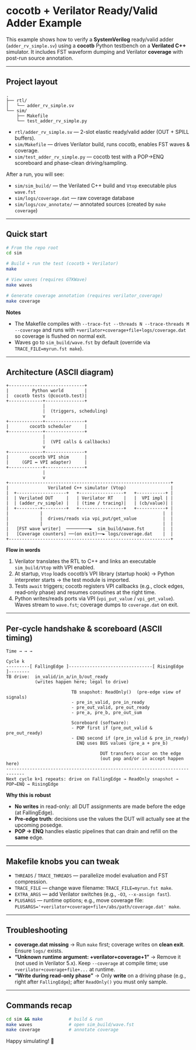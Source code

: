# cocotb + Verilator Ready/Valid Adder Example

This example shows how to verify a **SystemVerilog** ready/valid adder (`adder_rv_simple.sv`) using a **cocotb** Python testbench on a **Verilated C++** simulator. It includes FST waveform dumping and Verilator **coverage** with post-run source annotation.

---

## Project layout

```
.
├── rtl/
│   └── adder_rv_simple.sv
└── sim/
    ├── Makefile
    └── test_adder_rv_simple.py
```

- `rtl/adder_rv_simple.sv` — 2-slot elastic ready/valid adder (OUT + SPILL buffers).
- `sim/Makefile` — drives Verilator build, runs cocotb, enables FST waves & coverage.
- `sim/test_adder_rv_simple.py` — cocotb test with a POP→ENQ scoreboard and phase-clean driving/sampling.

After a run, you will see:
- `sim/sim_build/` — the Verilated C++ build and `Vtop` executable plus `wave.fst`
- `sim/logs/coverage.dat` — raw coverage database
- `sim/logs/cov_annotate/` — annotated sources (created by `make coverage`)

---

## Quick start

```bash
# From the repo root
cd sim

# Build + run the test (cocotb + Verilator)
make

# View waves (requires GTKWave)
make waves

# Generate coverage annotation (requires verilator_coverage)
make coverage
```

**Notes**
- The Makefile compiles with `--trace-fst --threads N --trace-threads M --coverage` and runs with `+verilator+coverage+file+logs/coverage.dat` so coverage is flushed on normal exit.
- Waves go to `sim_build/wave.fst` by default (override via `TRACE_FILE=myrun.fst make`).

---

## Architecture (ASCII diagram)

```
+-----------------------------+
|         Python world        |
|  cocotb tests (@cocotb.test)|
+-------------+---------------+
              |
              |  (triggers, scheduling)
              v
+-------------+---------------+
|        cocotb scheduler     |
+-------------+---------------+
              |
              |  (VPI calls & callbacks)
              v
+-------------+---------------+
|        cocotb VPI shim      |
|     (GPI ↔ VPI adapter)     |
+-------------+---------------+
              |
              v
+--------------------------------------------------------------+
|               Verilated C++ simulator (Vtop)                 |
|  +-------------------+   +-----------------+   +-----------+ |
|  | Verilated DUT     |   | Verilator RT    |   |  VPI impl | |
|  | (adder_rv_simple) |   | (time / tracing)|   | (cb/value)| |
|  +---------+---------+   +-----------------+   +-----------+ |
|            |                                              |  |
|            |  drives/reads via vpi_put/get_value          |  |
|            |                                              |  |
|   [FST wave writer]  ─────────►  sim_build/wave.fst       |  |
|   [Coverage counters] ──(on exit)──► logs/coverage.dat    |  |
+--------------------------------------------------------------+
```

**Flow in words**
1. Verilator translates the RTL to C++ and links an executable `sim_build/Vtop` with VPI enabled.
2. At startup, `Vtop` loads cocotb’s VPI library (startup hook) → Python interpreter starts → the test module is imported.
3. Tests `await` triggers; cocotb registers VPI callbacks (e.g., clock edges, read‑only phase) and resumes coroutines at the right time.
4. Python writes/reads ports via VPI (`vpi_put_value` / `vpi_get_value`). Waves stream to `wave.fst`; coverage dumps to `coverage.dat` on exit.

---

## Per‑cycle handshake & scoreboard (ASCII timing)

```
Time → → →

Cycle k
---------[ FallingEdge ]--------------------------------[ RisingEdge ]--------
TB drive:  in_valid/in_a/in_b/out_ready
           (writes happen here; legal to drive)

                         TB snapshot: ReadOnly()  (pre-edge view of signals)
                         - pre_in_valid, pre_in_ready
                         - pre_out_valid, pre_out_ready
                         - pre_a, pre_b, pre_out_sum

                         Scoreboard (software):
                         - POP first if (pre_out_valid & pre_out_ready)
                         - ENQ second if (pre_in_valid & pre_in_ready)
                           ENQ uses BUS values (pre_a + pre_b)

                                    DUT transfers occur on the edge
                                    (out pop and/or in accept happen here)
-----------------------------------------------------------------------------
Next cycle k+1 repeats: drive on FallingEdge → ReadOnly snapshot → POP→ENQ → RisingEdge
```

**Why this is robust**
- **No writes** in read-only: all DUT assignments are made before the edge (at FallingEdge).
- **Pre-edge truth**: decisions use the values the DUT will actually see at the upcoming posedge.
- **POP → ENQ** handles elastic pipelines that can drain and refill on the **same** edge.

---

## Makefile knobs you can tweak

- `THREADS` / `TRACE_THREADS` — parallelize model evaluation and FST compression.
- `TRACE_FILE` — change wave filename: `TRACE_FILE=myrun.fst make`.
- `EXTRA_ARGS` — add Verilator switches (e.g., `-O3`, `--x-assign fast`).
- `PLUSARGS` — runtime options; e.g., move coverage file: \
  `PLUSARGS='+verilator+coverage+file+/abs/path/coverage.dat' make`.

---

## Troubleshooting

- **coverage.dat missing** → Run `make` first; coverage writes on **clean exit**. Ensure `logs/` exists.
- **“Unknown runtime argument: +verilator+coverage+1”** → Remove it (not used in Verilator 5.x). Keep `--coverage` at compile time; use `+verilator+coverage+file+...` at runtime.
- **“Write during read-only phase”** → Only **write** on a driving phase (e.g., right after `FallingEdge`); after `ReadOnly()` you must only sample.

---

## Commands recap

```bash
cd sim && make          # build & run
make waves              # open sim_build/wave.fst
make coverage           # annotate coverage
```

Happy simulating! 🚀
